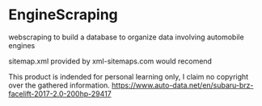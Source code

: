 # EngineScraping
webscraping to build a database to organize data involving automobile engines

sitemap.xml provided by xml-sitemaps.com would recomend

This product is indended for personal learning only, I claim no copyright over the gathered information.
https://www.auto-data.net/en/subaru-brz-facelift-2017-2.0-200hp-29417
